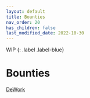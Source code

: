 ```yaml
---
layout: default
title: Bounties
nav_order: 20
has_children: false
last_modified_date: 2022-10-30
---
```


WIP
{: .label .label-blue}

# Bounties

[DeWork](https://app.dework.xyz/y-foundry-dao)

